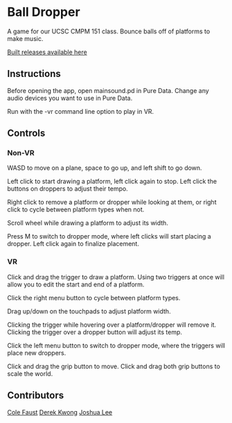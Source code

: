 # Ball Dropper

A game for our UCSC CMPM 151 class. Bounce balls off of platforms to make music.

[Built releases available here](https://github.com/Colecf/BallDropper/releases)

## Instructions

Before opening the app, open mainsound.pd in Pure Data. Change any audio devices you want to use in Pure Data.

Run with the -vr command line option to play in VR.

## Controls

### Non-VR

WASD to move on a plane, space to go up, and left shift to go down.

Left click to start drawing a platform, left click again to stop. Left click the buttons on droppers to adjust their tempo.

Right click to remove a platform or dropper while looking at them, or right click to cycle between platform types when not.

Scroll wheel while drawing a platform to adjust its width.

Press M to switch to dropper mode, where left clicks will start placing a dropper. Left click again to finalize placement.

### VR

Click and drag the trigger to draw a platform. Using two triggers at once will allow you to edit the start and end of a platform.

Click the right menu button to cycle between platform types.

Drag up/down on the touchpads to adjust platform width.

Clicking the trigger while hovering over a platform/dropper will remove it. Clicking the trigger over a dropper button will adjust its temp.

Click the left menu button to switch to dropper mode, where the triggers will place new droppers.

Click and drag the grip button to move. Click and drag both grip buttons to scale the world.

## Contributors

[Cole Faust](https://github.com/colecf/)
[Derek Kwong](https://github.com/dckwong/)
[Joshua Lee](https://github.com/joshuatl)
